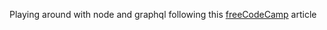 Playing around with node and graphql following this [freeCodeCamp](https://www-freecodecamp-org.cdn.ampproject.org/v/s/www.freecodecamp.org/news/get-started-with-graphql-and-nodejs/amp/?amp_js_v=a6&amp_gsa=1&usqp=mq331AQFKAGwASA%3D#define-the-schema) article